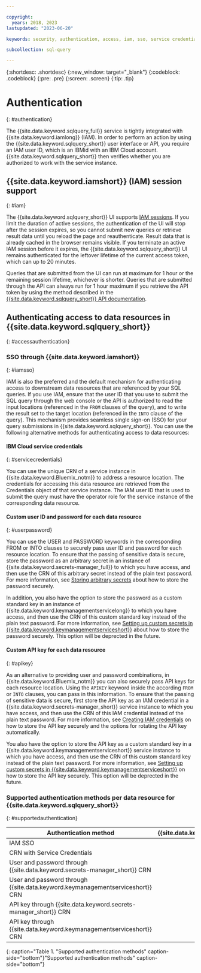 ```yaml
---

copyright:
  years: 2018, 2023
lastupdated: "2023-06-20"

keywords: security, authentication, access, iam, sso, service credential

subcollection: sql-query

---
```


{:shortdesc: .shortdesc}
{:new_window: target="_blank"}
{:codeblock: .codeblock}
{:pre: .pre}
{:screen: .screen}
{:tip: .tip}

# Authentication
{: #authentication}

The {{site.data.keyword.sqlquery_full}} service is tightly integrated with {{site.data.keyword.iamlong}} (IAM). In order to perform an action by using the {{site.data.keyword.sqlquery_short}} user interface or API, you require an IAM user ID, which is an IBMid with an IBM Cloud account. {{site.data.keyword.sqlquery_short}} then verifies whether you are authorized to work with the service instance.

## {{site.data.keyword.iamshort}} (IAM) session support
{: #iam}

The {{site.data.keyword.sqlquery_short}} UI supports [IAM sessions](/docs/account?topic=account-iam-work-sessions). If you limit the duration of active sessions, the authentication of the UI will stop after the session expires, so you cannot submit new queries or retrieve result data until you reload the page and reauthenticate. Result data that is already cached in the browser remains visible. If you terminate an active IAM session before it expires, the {{site.data.keyword.sqlquery_short}} UI remains authenticated for the leftover lifetime of the current access token, which can up to 20 minutes.

Queries that are submitted from the UI can run at maximum for 1 hour or the remaining session lifetime, whichever is shorter. Queries that are submitted through the API can always run for 1 hour maximum if you retrieve the API token by using the method described in the [{{site.data.keyword.sqlquery_short}} API documentation](https://cloud.ibm.com/apidocs/sql-query-v3).

## Authenticating access to data resources in {{site.data.keyword.sqlquery_short}}
{: #accessauthentication}

### SSO through {{site.data.keyword.iamshort}}
{: #iamsso}

IAM is also the preferred and the default mechanism for authenticating access to downstream data resources that are referenced by your SQL queries. If you use IAM, ensure that the user ID that you use to submit the SQL query through the web console or the API is authorized to read the input locations (referenced in the `FROM` clauses of the query), and to write the result set to the target location (referenced in the `INTO` clause of the query). This mechanism provides seamless single sign-on (SSO) for your query submissions in {{site.data.keyword.sqlquery_short}}. You can use the following alternative methods for authenticating access to data resources:

#### IBM Cloud service credentials
{: #servicecredentials}

You can use the unique CRN of a service instance in {{site.data.keyword.Bluemix_notm}} to address a resource location. The credentials for accessing this data resource are retrieved from the Credentials object of that service instance. The IAM user ID that is used to submit the query must have the operator role for the service instance of the corresponding data resource.

#### Custom user ID and password for each data resource
{: #userpassword}

You can use the USER and PASSWORD keywords in the corresponding FROM or INTO clauses to securely pass user ID and password for each resource location. To ensure that the passing of sensitive data is secure, store the password as an arbitrary secret in an instance of {{site.data.keyword.secrets-manager_full}} to which you have access, and then use the CRN of this arbitrary secret instead of the plain text password. For more information, see [Storing arbitrary secrets]([/docs/sql-query?topic=sql-query-kpsetup](https://cloud.ibm.com/docs/secrets-manager?topic=secrets-manager-arbitrary-secrets&interface=ui)) about how to store the password securely.

In addition, you also have the option to store the password as a custom standard key in an instance of {{site.data.keyword.keymanagementservicelong}} to which you have access, and then use the CRN of this custom standard key instead of the plain text password. For more information, see [Setting up custom secrets in {{site.data.keyword.keymanagementserviceshort}}](/docs/sql-query?topic=sql-query-kpsetup) about how to store the password securely. This option will be deprected in the future. 

#### Custom API key for each data resource
{: #apikey}

As an alternative to providing user and password combinations, in {{site.data.keyword.Bluemix_notm}} you can also securely pass API keys for each resource location. Using the `APIKEY` keyword inside the according `FROM` or `INTO` clauses, you can pass in this information. To ensure that the passing of sensitive data is secure, first store the API key as an IAM credential in a {{site.data.keyword.secrets-manager_short}} service instance to which you have access, and then use the CRN of this IAM credential instead of the plain text password. For more information, see [Creating IAM credentials](https://cloud.ibm.com/docs/secrets-manager?topic=secrets-manager-iam-credentials&interface=ui) on how to store the API key securely and the options for rotating the API key automatically. 

You also have the option to store the API key as a custom standard key in a {{site.data.keyword.keymanagementserviceshort}} service instance to which you have access, and then use the CRN of this custom standard key instead of the plain text password. For more information, see [Setting up custom secrets in {{site.data.keyword.keymanagementserviceshort}}](/docs/sql-query?topic=sql-query-kpsetup) on how to store the API key securely. This option will be deprected in the future.

### Supported authentication methods per data resource for {{site.data.keyword.sqlquery_short}}
{: #supportedauthentication}

| Authentication method                 | {{site.data.keyword.cos_full}}   | {{site.data.keyword.Db2_on_Cloud_long}}  | {{site.data.keyword.dashdblong}} |
| ---                                   | :---: | :---:        | :---:                  |
| IAM SSO                               | Yes   | Enterprise   | Enterprise             |
| CRN with Service Credentials          | No    | Yes          | Yes                    |
| User and password through {{site.data.keyword.secrets-manager_short}} CRN | No    | Yes          | Yes                    |
| User and password through {{site.data.keyword.keymanagementserviceshort}} CRN | No    | Yes          | Yes                    |
| API key through {{site.data.keyword.secrets-manager_short}} CRN       | No    | Enterprise   | Enterprise             |
| API key through {{site.data.keyword.keymanagementserviceshort}} CRN           | No    | Enterprise   | Enterprise             |
{: caption="Table 1. "Supported authentication methods" caption-side="bottom"}"Supported authentication methods" caption-side="bottom"}
